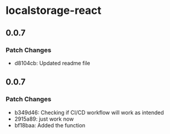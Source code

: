 # localstorage-react

## 0.0.7

### Patch Changes

- d8104cb: Updated readme file

## 0.0.7

### Patch Changes

- b349d46: Checking if CI/CD workflow will work as intended
- 2915a89: just work now
- bf18baa: Added the function
